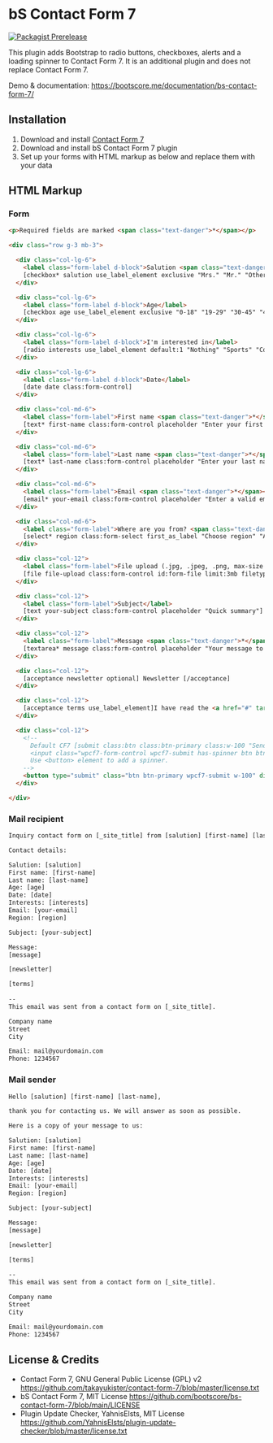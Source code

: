 # bS Contact Form 7

[![Packagist Prerelease](https://img.shields.io/packagist/vpre/bootscore/bs-contact-form-7?logo=packagist&logoColor=fff)](https://packagist.org/packages/bootscore/bs-contact-form-7)

This plugin adds Bootstrap to radio buttons, checkboxes, alerts and a loading spinner to Contact Form 7. It is an additional plugin and does not replace Contact Form 7.

Demo & documentation: https://bootscore.me/documentation/bs-contact-form-7/

## Installation

1. Download and install [Contact Form 7](https://wordpress.org/plugins/contact-form-7/)
2. Download and install bS Contact Form 7 plugin
3. Set up your forms with HTML markup as below and replace them with your data

## HTML Markup

### Form

```html
<p>Required fields are marked <span class="text-danger">*</span></p>

<div class="row g-3 mb-3">

  <div class="col-lg-6">
    <label class="form-label d-block">Salution <span class="text-danger">*</span></label>
    [checkbox* salution use_label_element exclusive "Mrs." "Mr." "Other"]
  </div>

  <div class="col-lg-6">
    <label class="form-label d-block">Age</label>
    [checkbox age use_label_element exclusive "0-18" "19-29" "30-45" "46-60"]
  </div>

  <div class="col-lg-6">
    <label class="form-label d-block">I'm interested in</label>
    [radio interests use_label_element default:1 "Nothing" "Sports" "Cooking"]
  </div>

  <div class="col-lg-6">
    <label class="form-label d-block">Date</label>
    [date date class:form-control]
  </div>

  <div class="col-md-6">
    <label class="form-label">First name <span class="text-danger">*</span></label>
    [text* first-name class:form-control placeholder "Enter your first name"]
  </div>

  <div class="col-md-6">
    <label class="form-label">Last name <span class="text-danger">*</span></label>
    [text* last-name class:form-control placeholder "Enter your last name"]
  </div>

  <div class="col-md-6">
    <label class="form-label">Email <span class="text-danger">*</span></label>
    [email* your-email class:form-control placeholder "Enter a valid email address"]
  </div>

  <div class="col-md-6">
    <label class="form-label">Where are you from? <span class="text-danger">*</span></label>
    [select* region class:form-select first_as_label "Choose region" "Asia" "Africa" "Europe" "North America" "South America" "Australia/Ocania"]
  </div>

  <div class="col-12">
    <label class="form-label">File upload (.jpg, .jpeg, .png, max-size 3MB)</label>
    [file file-upload class:form-control id:form-file limit:3mb filetypes:jpg|jpeg|png]
  </div>

  <div class="col-12">
    <label class="form-label">Subject</label>
    [text your-subject class:form-control placeholder "Quick summary"]
  </div>

  <div class="col-12">
    <label class="form-label">Message <span class="text-danger">*</span></label>
    [textarea* message class:form-control placeholder "Your message to us"]
  </div>

  <div class="col-12">
    [acceptance newsletter optional] Newsletter [/acceptance]
  </div>

  <div class="col-12">
    [acceptance terms use_label_element]I have read the <a href="#" target="_blank">privacy policy</a> note. I consent to the electronic storage and processing of my entered data to answer my request. Note: You can revoke your consent at any time in the future by emailing <a href="mailto:mail@yourdomain.com">mail@yourdomain.com</a>.[/acceptance]
  </div>

  <div class="col-12">
    <!--
      Default CF7 [submit class:btn class:btn-primary class:w-100 "Send Message"] outputs an <input>:
      <input class="wpcf7-form-control wpcf7-submit has-spinner btn btn-primary w-100" type="submit" value="Send Message">
      Use <button> element to add a spinner.
    -->
    <button type="submit" class="btn btn-primary wpcf7-submit w-100" disabled="disabled">Send Message</button>
  </div>

</div>

```

### Mail recipient

```html
Inquiry contact form on [_site_title] from [salution] [first-name] [last-name].

Contact details:

Salution: [salution]
First name: [first-name]
Last name: [last-name]
Age: [age]
Date: [date]
Interests: [interests]
Email: [your-email]
Region: [region]

Subject: [your-subject]

Message:
[message]

[newsletter]

[terms]
   
-- 
This email was sent from a contact form on [_site_title].

Company name
Street
City

Email: mail@yourdomain.com
Phone: 1234567
```

### Mail sender

```html
Hello [salution] [first-name] [last-name],

thank you for contacting us. We will answer as soon as possible.

Here is a copy of your message to us:

Salution: [salution]
First name: [first-name]
Last name: [last-name]
Age: [age]
Date: [date]
Interests: [interests]
Email: [your-email]
Region: [region]

Subject: [your-subject]

Message:
[message]

[newsletter]

[terms]
   
-- 
This email was sent from a contact form on [_site_title].

Company name
Street
City

Email: mail@yourdomain.com
Phone: 1234567
```


## License & Credits

- Contact Form 7, GNU General Public License (GPL) v2 https://github.com/takayukister/contact-form-7/blob/master/license.txt
- bS Contact Form 7, MIT License https://github.com/bootscore/bs-contact-form-7/blob/main/LICENSE
- Plugin Update Checker, YahnisElsts, MIT License https://github.com/YahnisElsts/plugin-update-checker/blob/master/license.txt
